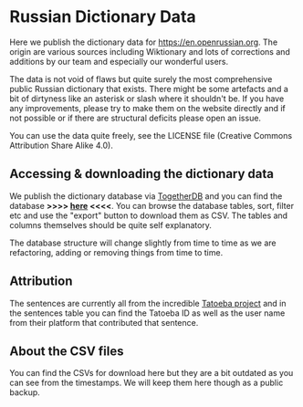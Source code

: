 # Russian Dictionary Data

Here we publish the dictionary data for https://en.openrussian.org. The origin are various sources including Wiktionary and lots of corrections and additions by our team and especially our wonderful users.

The data is not void of flaws but quite surely the most comprehensive public Russian dictionary that exists. There might be some artefacts and a bit of dirtyness like an asterisk or slash where it shouldn't be. If you have any improvements, please try to make them on the website directly and if not possible or if there are structural deficits please open an issue.

You can use the data quite freely, see the LICENSE file (Creative Commons Attribution Share Alike 4.0).


## Accessing & downloading the dictionary data

We publish the dictionary database via [TogetherDB](https://togetherdb.com) and you can find the database **>>>> [here](https://app.togetherdb.com/db/o9puugtgtauo1ih5/russian3/words) <<<<**. You can browse the database tables, sort, filter etc and use the "export" button to download them as CSV. The tables and columns themselves should be quite self explanatory.

The database structure will change slightly from time to time as we are refactoring, adding or removing things from time to time.


## Attribution

The sentences are currently all from the incredible [Tatoeba project](https://tatoeba.org/en/) and in the sentences table you can find the Tatoeba ID as well as the user name from their platform that contributed that sentence.


## About the CSV files

You can find the CSVs for download here but they are a bit outdated as you can see from the timestamps. We will keep them here though as a public backup.
